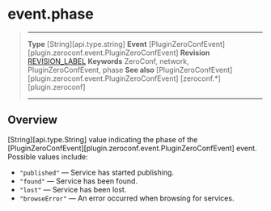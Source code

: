 
# event.phase

> --------------------- ------------------------------------------------------------------------------------------
> __Type__              [String][api.type.string]
> __Event__				[PluginZeroConfEvent][plugin.zeroconf.event.PluginZeroConfEvent]
> __Revision__          [REVISION_LABEL](REVISION_URL)
> __Keywords__          ZeroConf, network, PluginZeroConfEvent, phase
> __See also__			[PluginZeroConfEvent][plugin.zeroconf.event.PluginZeroConfEvent]
>						[zeroconf.*][plugin.zeroconf]
> --------------------- ------------------------------------------------------------------------------------------


## Overview

[String][api.type.String] value indicating the phase of the [PluginZeroConfEvent][plugin.zeroconf.event.PluginZeroConfEvent] event. Possible values include:

* `"published"` &mdash; Service has started publishing.
* `"found"` &mdash; Service has been found.
* `"lost"` &mdash; Service has been lost.
* `"browseError"` &mdash; An error occurred when browsing for services.
